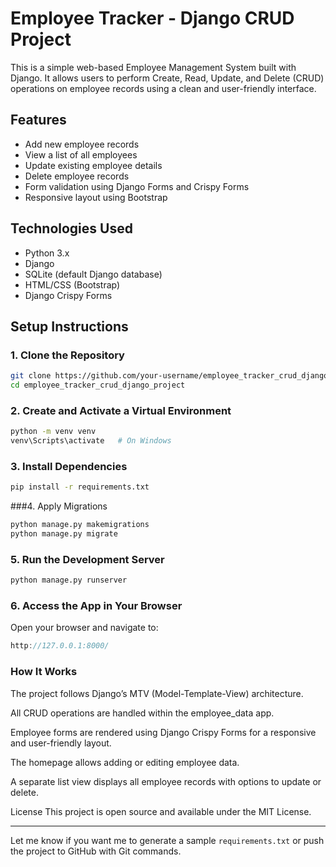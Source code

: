 # Employee Tracker - Django CRUD Project

This is a simple web-based Employee Management System built with Django. It allows users to perform Create, Read, Update, and Delete (CRUD) operations on employee records using a clean and user-friendly interface.

## Features

- Add new employee records  
- View a list of all employees  
- Update existing employee details  
- Delete employee records  
- Form validation using Django Forms and Crispy Forms  
- Responsive layout using Bootstrap  

## Technologies Used

- Python 3.x  
- Django  
- SQLite (default Django database)  
- HTML/CSS (Bootstrap)  
- Django Crispy Forms  

## Setup Instructions

### 1. Clone the Repository

```bash
git clone https://github.com/your-username/employee_tracker_crud_django_project.git
cd employee_tracker_crud_django_project
```
### 2. Create and Activate a Virtual Environment
```bash
python -m venv venv
venv\Scripts\activate   # On Windows
```
### 3. Install Dependencies
```bash
pip install -r requirements.txt
```
###4. Apply Migrations
```bash
python manage.py makemigrations
python manage.py migrate
```
### 5. Run the Development Server
```bash
python manage.py runserver
```
### 6. Access the App in Your Browser
Open your browser and navigate to:
```cpp
http://127.0.0.1:8000/
```
### How It Works
The project follows Django’s MTV (Model-Template-View) architecture.

All CRUD operations are handled within the employee_data app.

Employee forms are rendered using Django Crispy Forms for a responsive and user-friendly layout.

The homepage allows adding or editing employee data.

A separate list view displays all employee records with options to update or delete.

License
This project is open source and available under the MIT License.



---

Let me know if you want me to generate a sample `requirements.txt` or push the project to GitHub with Git commands.
